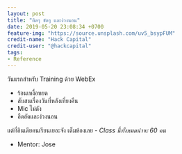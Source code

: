 ```yaml
---
layout: post
title: "ติดๆ ขัดๆ และง่วงนอน"
date: 2019-05-20 23:08:34 +0700
feature-img: "https://source.unsplash.com/uv5_bsypFUM"
credit-name: "Hack Capital"
credit-user: "@hackcapital"
tags:
- Reference
---
```

วันแรกสำหรับ Training ด้วย WebEx
- ร้อนเหงื่อหยด
- สับสนเรื่องวันที่หลังเที่ยงคืน
- Mic ไม่ดัง
- อืดอัดและง่วงนอน

แต่ที่อินเดียคนเรียนเยอะจัง เต็มห้องเลย - *Class นี้ทั้งหมดน่าจะ 60 คน*

<i class="fa fa-child" style="color:plum"></i>

- Mentor: Jose
